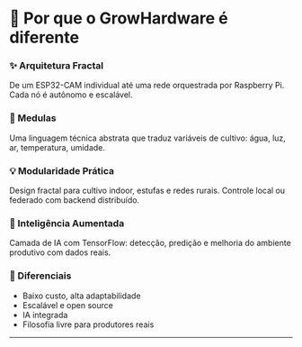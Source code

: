 
# 🌱 Por que o GrowHardware é diferente

### ✨ Arquitetura Fractal

De um ESP32-CAM individual até uma rede orquestrada por Raspberry Pi. Cada nó é autônomo e escalável.

### 🧠 Medulas

Uma linguagem técnica abstrata que traduz variáveis de cultivo: água, luz, ar, temperatura, umidade.

### 💡 Modularidade Prática

Design fractal para cultivo indoor, estufas e redes rurais. Controle local ou federado com backend distribuído.

### 🤖 Inteligência Aumentada

Camada de IA com TensorFlow: detecção, predição e melhoria do ambiente produtivo com dados reais.

### 🚀 Diferenciais

* Baixo custo, alta adaptabilidade
* Escalável e open source
* IA integrada
* Filosofia livre para produtores reais

---